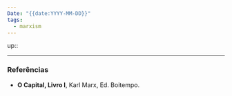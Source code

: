 ```yaml
---
Date: "{{date:YYYY-MM-DD}}"
tags: 
  - marxism
---
```

up:: 


---
### Referências
- **O Capital, Livro I**, Karl Marx, Ed. Boitempo.